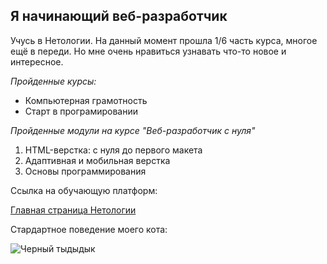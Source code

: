## Я начинающий веб-разработчик

Учусь в Нетологии. На данный момент прошла 1/6 часть курса, многое ещё в переди. Но мне очень нравиться узнавать что-то новое и интересное. 

*Пройденные курсы:*

* Компьютерная грамотность
* Старт в програмировании

_Пройденные модули на курсе "Веб-разработчик с нуля"_

1. HTML-верстка: с нуля до первого макета
2. Адаптивная и мобильная верстка
3. Основы программирования
   
Cсылка на обучающую платформ:

[Главная страница Нетологии](https://netology.ru/)

Стардартное поведение моего  кота:

![Черный тыдыдык](https://avatars.mds.yandex.net/get-znatoki/1548967/AgACAgIAAxkDAAEHkI5jlPZBaDFR1aw1eVWxugb2tq9vCAAChsYxG6fZqUg7Bd39UxZxXQEAAwIAA3gAAysE/orig)
